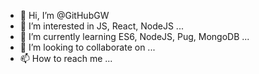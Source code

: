 - 👋 Hi, I’m @GitHubGW
- 👀 I’m interested in JS, React, NodeJS ...
- 🌱 I’m currently learning ES6, NodeJS, Pug, MongoDB ...
- 💞️ I’m looking to collaborate on ...
- 📫 How to reach me ...

<!---
GitHubGW/GitHubGW is a ✨ special ✨ repository because its `README.md` (this file) appears on your GitHub profile.
You can click the Preview link to take a look at your changes.
--->
